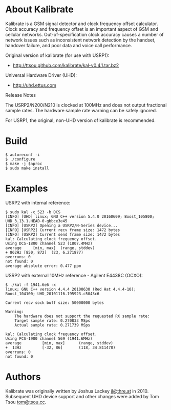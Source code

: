 About Kalibrate
===============

Kalibrate is a GSM signal detector and clock frequency offset calculator.
Clock accuracy and frequency offset is an important aspect of GSM and cellular
networks. Out-of-specification clock accuracy causes a number of network issues
such as inconsistent network detection by the handset, handover failure, and
poor data and voice call performance.

Original version of kalibrate (for use with USRP1):
  * http://ttsou.github.com/kalibrate/kal-v0.4.1.tar.bz2

Universal Hardware Driver (UHD):
  * http://uhd.ettus.com

Release Notes

The USRP2/N200/N210 is clocked at 100MHz and does not output fractional sample rates.
The hardware sample rate warning can be safely ignored.

For USRP1, the original, non-UHD version of kalibrate is recommended.

Build
=====

```
$ autoreconf -i
$ ./configure
$ make -j $nproc
$ sudo make install
```

Examples
========

USRP2 with internal reference:

```
$ sudo kal -c 523 -b DCS
[INFO] [UHD] linux; GNU C++ version 5.4.0 20160609; Boost_105800; UHD_3.13.1.HEAD-0-gbbce3e45
[INFO] [USRP2] Opening a USRP2/N-Series device...
[INFO] [USRP2] Current recv frame size: 1472 bytes
[INFO] [USRP2] Current send frame size: 1472 bytes
kal: Calculating clock frequency offset.
Using DCS-1800 channel 523 (1807.4MHz)
average		[min, max]	(range, stddev)
+ 862Hz	[850, 872]	(23, 6.271877)
overruns: 0
not found: 0
average absolute error: 0.477 ppm
```

USRP2 with external 10MHz reference - Agilent E4438C (OCXO):

```
$ ./kal -f 1941.6e6 -x
linux; GNU C++ version 4.4.4 20100630 (Red Hat 4.4.4-10); Boost_104100; UHD_20101116.195923.c5043c6

Current recv sock buff size: 50000000 bytes

Warning:
    The hardware does not support the requested RX sample rate:
    Target sample rate: 0.270833 MSps
    Actual sample rate: 0.271739 MSps

kal: Calculating clock frequency offset.
Using PCS-1900 channel 569 (1941.6MHz)
average         [min, max]      (range, stddev)
+  13Hz         [-32, 86]       (118, 34.811478)
overruns: 0
not found: 0
```

Authors
=======

Kalibrate was originally written by Joshua Lackey <jl@thre.at> in 2010.
Subsequent UHD device support and other changes were added by
Tom Tsou <tom@tsou.cc>.
